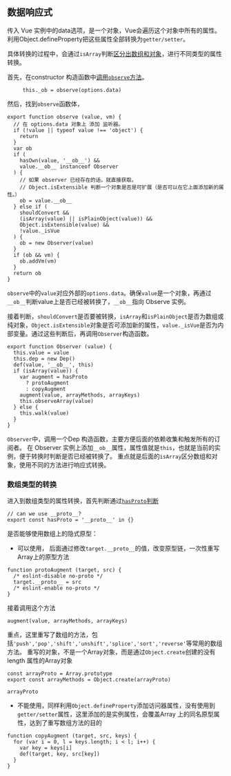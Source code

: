 ## 数据响应式 ##

传入 Vue 实例中的data选项，是一个对象，Vue会遍历这个对象中所有的属性。利用Object.defineProperty把这些属性全部转换为`getter/setter`。

具体转换的过程中，会通过`isArray`判断[区分出数组和对象](https://github.com/vuejs/vue/blob/a879ec06ef9504db8df2a19aac0d07609fe36131/src/observer/index.js#L44)，进行不同类型的属性转换。


首先，在constructor 构造函数中[调用`observe`方法](https://github.com/vuejs/vue/blob/a879ec06ef9504db8df2a19aac0d07609fe36131/src/instance/index.js#L20)。

```
     this._ob = observe(options.data)
```

然后，找到`observe`函数体，
```
export function observe (value, vm) {
  // 在 options.data 对象上 添加 监听器。
  if (!value || typeof value !== 'object') {
    return
  }
  var ob
  if (
    hasOwn(value, '__ob__') &&
    value.__ob__ instanceof Observer
  ) {
    // 如果 observer 已经存在的话，就直接获取。
    // Object.isExtensible 判断一个对象是否是可扩展（是否可以在它上面添加新的属性。）
    ob = value.__ob__
  } else if (
    shouldConvert &&
    (isArray(value) || isPlainObject(value)) &&
    Object.isExtensible(value) &&
    !value._isVue
  ) {
    ob = new Observer(value)
  }
  if (ob && vm) {
    ob.addVm(vm)
  }
  return ob
}
```

`observe`中的`value`对应外部的`options.data`。确保`value`是一个对象，再通过`__ob__`判断value上是否已经被转换了，`__ob__`指向 Observe 实例。

接着判断，`shouldConvert`是否要被转换，`isArray`和`isPlainObject`是否为数组或纯对象，`Object.isExtensible`对象是否可添加新的属性，`value._isVue`是否为内部变量。通过这些判断后，再调用`Observer`构造函数。

```
export function Observer (value) {
  this.value = value
  this.dep = new Dep()
  def(value, '__ob__', this)
  if (isArray(value)) {
    var augment = hasProto
      ? protoAugment
      : copyAugment
    augment(value, arrayMethods, arrayKeys)
    this.observeArray(value)
  } else {
    this.walk(value)
  }
}
```
`Observer`中，调用一个Dep 构造函数，主要方便后面的依赖收集和触发所有的订阅者。
在 Observer 实例上添加`__ob__`属性，属性值就是`this`，也就是当前的实例，便于转换时判断是否已经被转换了。
重点就是后面的`isArray`区分数组和对象，使用不同的方法进行响应式转换。

### 数组类型的转换  ###

 进入到数组类型的属性转换，首先判断通过[`hasProto`判断](https://github.com/vuejs/vue/blob/a879ec06ef9504db8df2a19aac0d07609fe36131/src/util/env.js#L4)
 ```
 // can we use __proto__?
 export const hasProto = '__proto__' in {}

 ```
 是否能够使用数组上的隐式原型：
  - 可以使用， 后面通过修改`target.__proto__`的值，改变原型链，一次性重写Array上的原型方法

  ```
  function protoAugment (target, src) {
    /* eslint-disable no-proto */
    target.__proto__ = src
    /* eslint-enable no-proto */
  }
  ```

  接着调用这个方法
  ```
  augment(value, arrayMethods, arrayKeys)
  ```

  重点，这里重写了数组的方法，包括`'push','pop','shift','unshift','splice','sort','reverse'`等常用的数组方法。
  重写的对象，不是一个Array对象，而是通过`Object.create`创建的没有length 属性的Array对象
  ```
  const arrayProto = Array.prototype
  export const arrayMethods = Object.create(arrayProto)

  ```
  `arrayProto`



  - 不能使用，同样利用`Object.defineProperty`添加访问器属性，没有使用到`getter/setter`属性，这里添加的是实例属性，会覆盖Array 上的同名原型属性，达到了重写数组方法的目的
  ```
  function copyAugment (target, src, keys) {
    for (var i = 0, l = keys.length; i < l; i++) {
      var key = keys[i]
      def(target, key, src[key])
    }
  }

  ```

